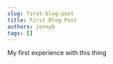 ```yaml
---
slug: first-blog-post
title: First Blog Post
authors: jonnyb
tags: []
---
```


My first experience with this thing
